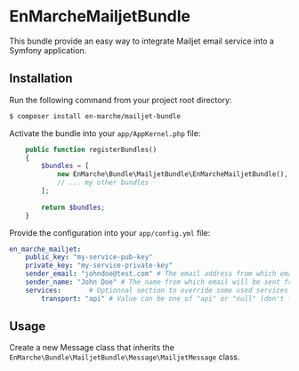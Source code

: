 # EnMarcheMailjetBundle
This bundle provide an easy way to integrate Mailjet email service into a Symfony application.

## Installation
Run the following command from your project root directory:
```bash
$ composer install en-marche/mailjet-bundle
```
Activate the bundle into your `app/AppKernel.php` file:
```php
    public function registerBundles()
    {
        $bundles = [
            new EnMarche\Bundle\MailjetBundle\EnMarcheMailjetBundle(),
            // ... my other bundles
        ];
        
        return $bundles;
    }
```

Provide the configuration into your `app/config.yml` file:
```yaml
en_marche_mailjet:
    public_key: "my-service-pub-key"
    private_key: "my-service-private-key"
    sender_email: "johndoe@test.com" # The email address from which email will be sent from
    sender_name: "John Doe" # The name from which email will be sent from
    services:       # Optionnal section to override some used services
        transport: "api" # Value can be one of "api" or "null" (don't forget the quotes)
```

## Usage
Create a new Message class that inherits the `EnMarche\Bundle\MailjetBundle\Message\MailjetMessage` class.